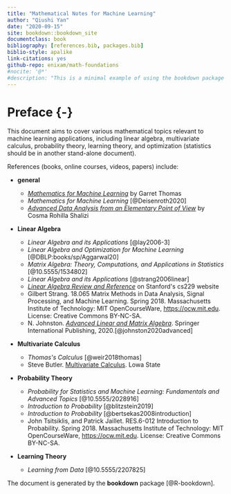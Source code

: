 ```yaml
--- 
title: "Mathematical Notes for Machine Learning"
author: "Qiushi Yan"
date: "2020-09-15"
site: bookdown::bookdown_site
documentclass: book
bibliography: [references.bib, packages.bib]
biblio-style: apalike
link-citations: yes
github-repo: enixam/math-foundations
#nocite: '@*'
#description: "This is a minimal example of using the bookdown package to write a book. The output format for this example is bookdown::gitbook."
---
```


# Preface {-}  

This document aims to cover various mathematical topics relevant to machine learning applications, including linear algebra, multivariate calculus, probability theory, learning theory, and optimization (statistics should be in another stand-alone document). 


References (books, online courses, videos, papers) include:  

- **general**
  - [*Mathematics for Machine Learning*](http://gwthomas.github.io/docs/math4ml.pdf) by Garret Thomas
  - *Mathematics for Machine Learning* [@Deisenroth2020]
  - [*Advanced Data Analysis from an Elementary Point of View*](http://www.stat.cmu.edu/~cshalizi/ADAfaEPoV/) by Cosma Rohilla Shalizi
  
- **Linear Algebra**
  - *Linear Algebra and its Applications* [@lay2006-3]  
  - *Linear Algebra and Optimization for Machine Learning* [@DBLP:books/sp/Aggarwal20]  
  - *Matrix Algebra: Theory, Computations, and Applications in Statistics* [@10.5555/1534802]
  - *Linear Algebra and its Applications* [@strang2006linear]  
  - [*Linear Algebra Review and Reference*](http://cs229.stanford.edu/section/cs229-linalg.pdf) on Stanford's cs229 website   
  - Gilbert Strang. 18.065 Matrix Methods in Data Analysis, Signal Processing, and Machine Learning. Spring 2018. Massachusetts Institute of Technology: MIT OpenCourseWare, https://ocw.mit.edu. License: Creative Commons BY-NC-SA.  
  - N. Johnston. [*Advanced Linear and Matrix Algebra*](http://www.njohnston.ca/publications/advanced-linear-and-matrix-algebra/). Springer International Publishing, 2020.[@johnston2020advanced]
  
- **Multivariate Calculus**
  - *Thomas's Calculus* [@weir2018thomas]
  - Steve Butler. [Multivariate Calculus](https://www.calc3.org/). Lowa State
  
- **Probability Theory**  
  - *Probability for Statistics and Machine Learning: Fundamentals and Advanced Topics* [@10.5555/2028916]
  - *Introduction to Probability* [@blitzstein2019] 
  - *Introduction to Probability* [@bertsekas2008introduction]
  - John Tsitsiklis, and Patrick Jaillet. RES.6-012 Introduction to Probability. Spring 2018. Massachusetts Institute of Technology: MIT OpenCourseWare, https://ocw.mit.edu. License: Creative Commons BY-NC-SA.
  
- **Learning Theory**
  - *Learning from Data* [@10.5555/2207825]

The document is generated by the **bookdown** package [@R-bookdown].
